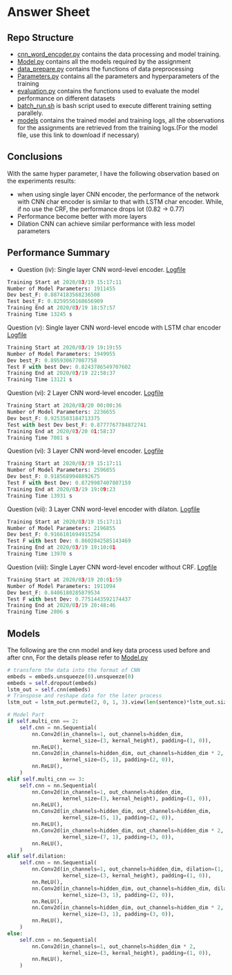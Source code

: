 # Answer Sheet

## Repo Structure

- [cnn_word_encoder.py](cnn_word_encoder.py) contains the data processing and model training.
- [Model.py](Model.py) contains all the models required by the assignment
- [data_prepare.py](data_prepare.py) contains the functions of data preprocessing
- [Parameters.py](Parameters.py) contains all the parameters and hyperparameters of the training
- [evaluation.py](evaluation.py) contains the functions used to evaluate the model performance on different datasets
- [batch_run.sh](batch_run.sh) is bash script used to execute different training setting parallely.
- [models](models) contains the trained model and training logs, all the observations for the assignments are retrieved from the training logs.(For the model file, use this link to download if necessary)

## Conclusions

With the same hyper parameter, I have the following observation based on the experiments results:

- when using single layer CNN encoder, the performance of the network with CNN char encoder is similar to that with LSTM char encoder. While, if no use the CRF, the performance drops lot (0.82 -> 0.77)
- Performance become better with more layers
- Dilation CNN can achieve similar performance with less model parameters

## Performance Summary

- Question (iv): Single layer CNN word-level encoder. [Logfile](./models/_20200319_151650_CNN_1_0_1.log)

```python
Training Start at 2020/03/19 15:17:11
Number of Model Parameters: 1911455
Dev best_F: 0.8874183568236508
Test best_F: 0.8259550160656909
Training End at 2020/03/19 18:57:57
Training Time 13245 s
```

Question (v): Single layer CNN word-level encode with LSTM char encoder [Logfile](./models/_20200319_191939_LSTM_1_0_1.log)

```python
Training Start at 2020/03/19 19:19:55
Number of Model Parameters: 1949955
Dev best_F: 0.895930677087758
Test F with best Dev: 0.8243786549707602
Training End at 2020/03/19 22:58:37
Training Time 13121 s
```

Question (vi): 2 Layer CNN word-level encoder. [Logfile](./models/_20200320_000019_CNN_2_0_1.log)

```python
Training Start at 2020/03/20 00:00:36
Number of Model Parameters: 2236655
Dev best_F: 0.9253503184713375
Test with best Dev best_F: 0.8777767784872741
Training End at 2020/03/20 01:58:37
Training Time 7081 s
```

Question (vi): 3 Layer CNN word-level encoder. [Logfile](./models/_20200319_151650_CNN_3_0_1.log)

```python
Training Start at 2020/03/19 15:17:11
Number of Model Parameters: 2596855
Dev best_F: 0.9185689948892675
Test F with Best Dev: 0.8729987407807159
Training End at 2020/03/19 19:09:23
Training Time 13931 s
```

Question (vii): 3 Layer CNN word-level encoder with dilaton. [Logfile](./models/_20200319_151650_CNN_1_1_1.log)

```python
Training Start at 2020/03/19 15:17:11
Number of Model Parameters: 2196855
Dev best_F: 0.9166101694915254
Test F with best Dev: 0.8602842585143469
Training End at 2020/03/19 19:10:01
Training Time 13970 s
```

Question (viii): Single Layer CNN word-level encoder without CRF. [Logfile](./models/_20200319_200142_CNN_1_0_0.log)

```python
Training Start at 2020/03/19 20:01:59
Number of Model Parameters: 1911094
Dev best_F: 0.8406180285879534
Test F with best Dev: 0.7751443592174437
Training End at 2020/03/19 20:48:46
Training Time 2806 s
```

## Models

The following are the cnn model and key data process used before and after cnn, For the details please refer to [Model.py](Model.py)

```python
# transform the data into the format of CNN
embeds = embeds.unsqueeze(0).unsqueeze(0)
embeds = self.dropout(embeds)
lstm_out = self.cnn(embeds)
# Transpose and reshape data for the later process
lstm_out = lstm_out.permute(2, 0, 1, 3).view(len(sentence)*lstm_out.size(0),self.hidden_dim*2)

# Model Part
if self.multi_cnn == 2:
    self.cnn = nn.Sequential(
        nn.Conv2d(in_channels=1, out_channels=hidden_dim,
                  kernel_size=(3, kernal_height), padding=(1, 0)),
        nn.ReLU(),
        nn.Conv2d(in_channels=hidden_dim, out_channels=hidden_dim * 2,
                  kernel_size=(5, 1), padding=(2, 0)),
        nn.ReLU(),
    )
elif self.multi_cnn == 3:
    self.cnn = nn.Sequential(
        nn.Conv2d(in_channels=1, out_channels=hidden_dim,
                  kernel_size=(3, kernal_height), padding=(1, 0)),
        nn.ReLU(),
        nn.Conv2d(in_channels=hidden_dim, out_channels=hidden_dim,
                  kernel_size=(5, 1), padding=(2, 0)),
        nn.ReLU(),
        nn.Conv2d(in_channels=hidden_dim, out_channels=hidden_dim * 2,
                  kernel_size=(7, 1), padding=(3, 0)),
        nn.ReLU(),
    )
elif self.dilation:
    self.cnn = nn.Sequential(
        nn.Conv2d(in_channels=1, out_channels=hidden_dim, dilation=(1, 1),
                  kernel_size=(3, kernal_height), padding=(1, 0)),
        nn.ReLU(),
        nn.Conv2d(in_channels=hidden_dim, out_channels=hidden_dim, dilation=(2, 1),
                  kernel_size=(3, 1), padding=(2, 0)),
        nn.ReLU(),
        nn.Conv2d(in_channels=hidden_dim, out_channels=hidden_dim * 2, dilation=(3, 1),
                  kernel_size=(3, 1), padding=(3, 0)),
        nn.ReLU(),
    )
else:
    self.cnn = nn.Sequential(
        nn.Conv2d(in_channels=1, out_channels=hidden_dim * 2,
                  kernel_size=(3, kernal_height), padding=(1, 0)),
        nn.ReLU(),
    )
```
